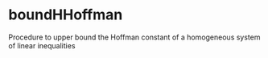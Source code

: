 # boundHHoffman
Procedure to upper bound the Hoffman constant of a homogeneous system of linear inequalities
